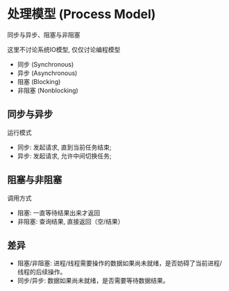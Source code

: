 # 处理模型 (Process Model)

同步与异步、阻塞与非阻塞

这里不讨论系统IO模型, 仅仅讨论编程模型

- 同步 (Synchronous)
- 异步 (Asynchronous)
- 阻塞 (Blocking)
- 非阻塞 (Nonblocking)

## 同步与异步

运行模式

- 同步: 发起请求, 直到当前任务结束;
- 异步: 发起请求, 允许中间切换任务;

## 阻塞与非阻塞

调用方式

- 阻塞: 一直等待结果出来才返回
- 非阻塞: 查询结果, 直接返回（空/结果）

## 差异

- 阻塞/非阻塞: 进程/线程需要操作的数据如果尚未就绪，是否妨碍了当前进程/线程的后续操作。
- 同步/异步: 数据如果尚未就绪，是否需要等待数据结果。
